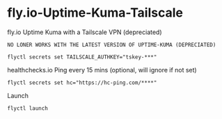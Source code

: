 # fly.io-Uptime-Kuma-Tailscale
fly.io Uptime Kuma with a Tailscale VPN (depreciated)

```
NO LONER WORKS WITH THE LATEST VERSION OF UPTIME-KUMA (DEPRECIATED)
```

```
flyctl secrets set TAILSCALE_AUTHKEY="tskey-***"
```

healthchecks.io Ping every 15 mins (optional, will ignore if not set)
```
flyctl secrets set hc="https://hc-ping.com/****"
```
Launch 

```
flyctl launch
```
